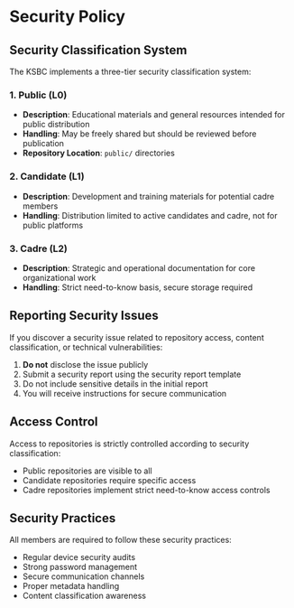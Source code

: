 # Security Policy

## Security Classification System

The KSBC implements a three-tier security classification system:

### 1. Public (L0)
- **Description**: Educational materials and general resources intended for public distribution
- **Handling**: May be freely shared but should be reviewed before publication
- **Repository Location**: `public/` directories

### 2. Candidate (L1)
- **Description**: Development and training materials for potential cadre members
- **Handling**: Distribution limited to active candidates and cadre, not for public platforms

### 3. Cadre (L2)
- **Description**: Strategic and operational documentation for core organizational work
- **Handling**: Strict need-to-know basis, secure storage required

## Reporting Security Issues

If you discover a security issue related to repository access, content classification, or technical vulnerabilities:

1. **Do not** disclose the issue publicly
2. Submit a security report using the security report template
3. Do not include sensitive details in the initial report
4. You will receive instructions for secure communication

## Access Control

Access to repositories is strictly controlled according to security classification:
- Public repositories are visible to all
- Candidate repositories require specific access
- Cadre repositories implement strict need-to-know access controls

## Security Practices

All members are required to follow these security practices:
- Regular device security audits
- Strong password management
- Secure communication channels
- Proper metadata handling
- Content classification awareness
